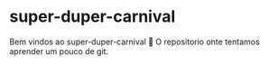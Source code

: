 # super-duper-carnival
Bem vindos ao super-duper-carnival :tada:
O repositorio onte tentamos aprender um pouco de git.